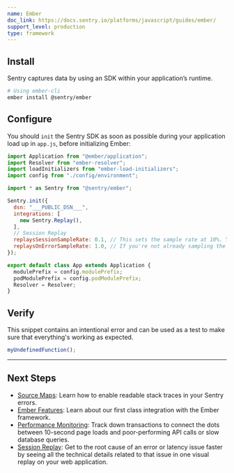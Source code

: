 ```yaml
---
name: Ember
doc_link: https://docs.sentry.io/platforms/javascript/guides/ember/
support_level: production
type: framework
---
```


## Install
Sentry captures data by using an SDK within your application’s runtime.

```bash
# Using ember-cli
ember install @sentry/ember
```

## Configure
You should `init` the Sentry SDK as soon as possible during your application load up in `app.js`, before initializing Ember:

```javascript
import Application from "@ember/application";
import Resolver from "ember-resolver";
import loadInitializers from "ember-load-initializers";
import config from "./config/environment";

import * as Sentry from "@sentry/ember";

Sentry.init({
  dsn: "___PUBLIC_DSN___",
  integrations: [
    new Sentry.Replay(),
  ],
  // Session Replay
  replaysSessionSampleRate: 0.1, // This sets the sample rate at 10%. You may want to change it to 100% while in development and then sample at a lower rate in production.
  replaysOnErrorSampleRate: 1.0, // If you're not already sampling the entire session, change the sample rate to 100% when sampling sessions where errors occur.
});

export default class App extends Application {
  modulePrefix = config.modulePrefix;
  podModulePrefix = config.podModulePrefix;
  Resolver = Resolver;
}
```

## Verify
This snippet contains an intentional error and can be used as a test to make sure that everything's working as expected.

```javascript
myUndefinedFunction();
```

---
## Next Steps
- [Source Maps](https://docs.sentry.io/platforms/javascript/guides/ember/sourcemaps/): Learn how to enable readable stack traces in your Sentry errors.
- [Ember Features](https://docs.sentry.io/platforms/javascript/guides/ember/features/): Learn about our first class integration with the Ember framework.
- [Performance Monitoring](https://docs.sentry.io/platforms/javascript/guides/ember/performance/): Track down transactions to connect the dots between 10-second page loads and poor-performing API calls or slow database queries.
- [Session Replay](https://docs.sentry.io/platforms/javascript/guides/ember/session-replay/): Get to the root cause of an error or latency issue faster by seeing all the technical details related to that issue in one visual replay on your web application.
